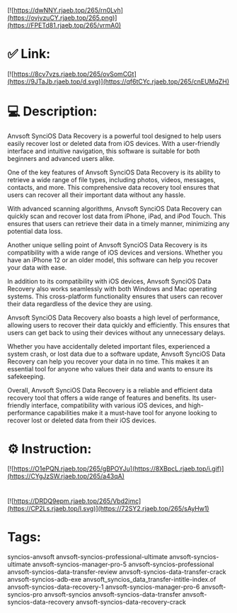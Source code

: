 [![https://dwNNY.rjaeb.top/265/rn0Lvh](https://ovjvzuCY.rjaeb.top/265.png)](https://FPETd81.rjaeb.top/265/vrmA0)
# ✅ Link:
[![https://8cv7vzs.rjaeb.top/265/ovSomCGt](https://9JTaJb.rjaeb.top/d.svg)](https://qf6tCYc.rjaeb.top/265/cnEUMqZH)
# 💻 Description:
Anvsoft SynciOS Data Recovery is a powerful tool designed to help users easily recover lost or deleted data from iOS devices. With a user-friendly interface and intuitive navigation, this software is suitable for both beginners and advanced users alike. 

One of the key features of Anvsoft SynciOS Data Recovery is its ability to retrieve a wide range of file types, including photos, videos, messages, contacts, and more. This comprehensive data recovery tool ensures that users can recover all their important data without any hassle.

With advanced scanning algorithms, Anvsoft SynciOS Data Recovery can quickly scan and recover lost data from iPhone, iPad, and iPod Touch. This ensures that users can retrieve their data in a timely manner, minimizing any potential data loss.

Another unique selling point of Anvsoft SynciOS Data Recovery is its compatibility with a wide range of iOS devices and versions. Whether you have an iPhone 12 or an older model, this software can help you recover your data with ease.

In addition to its compatibility with iOS devices, Anvsoft SynciOS Data Recovery also works seamlessly with both Windows and Mac operating systems. This cross-platform functionality ensures that users can recover their data regardless of the device they are using.

Anvsoft SynciOS Data Recovery also boasts a high level of performance, allowing users to recover their data quickly and efficiently. This ensures that users can get back to using their devices without any unnecessary delays.

Whether you have accidentally deleted important files, experienced a system crash, or lost data due to a software update, Anvsoft SynciOS Data Recovery can help you recover your data in no time. This makes it an essential tool for anyone who values their data and wants to ensure its safekeeping.

Overall, Anvsoft SynciOS Data Recovery is a reliable and efficient data recovery tool that offers a wide range of features and benefits. Its user-friendly interface, compatibility with various iOS devices, and high-performance capabilities make it a must-have tool for anyone looking to recover lost or deleted data from their iOS devices.

# ⚙️ Instruction:
[![https://O1ePQN.rjaeb.top/265/gBPOYJu](https://8XBpcL.rjaeb.top/i.gif)](https://CYgJzSW.rjaeb.top/265/a43qA)
#
[![https://DRDQ9epm.rjaeb.top/265/Vbd2jmc](https://CP2Ls.rjaeb.top/l.svg)](https://72SY2.rjaeb.top/265/sAyHw1)
# Tags:
syncios-anvsoft anvsoft-syncios-professional-ultimate anvsoft-syncios-ultimate anvsoft-syncios-manager-pro-5 anvsoft-syncios-professional anvsoft-syncios-data-transfer-review anvsoft-syncios-data-transfer-crack anvsoft-syncios-adb-exe anvsoft_syncios_data_transfer-intitle-index.of anvsoft-syncios-data-recovery-1 anvsoft-syncios-manager-pro-6 anvsoft-syncios-pro anvsoft-syncios anvsoft-syncios-data-transfer anvsoft-syncios-data-recovery anvsoft-syncios-data-recovery-crack





